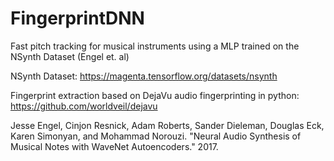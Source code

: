 # FingerprintDNN

Fast pitch tracking for musical instruments using a MLP trained on the NSynth Dataset (Engel et. al) 

NSynth Dataset: https://magenta.tensorflow.org/datasets/nsynth

Fingerprint extraction based on DejaVu audio fingerprinting in python: https://github.com/worldveil/dejavu

Jesse Engel, Cinjon Resnick, Adam Roberts, Sander Dieleman, Douglas Eck,
  Karen Simonyan, and Mohammad Norouzi. "Neural Audio Synthesis of Musical Notes
  with WaveNet Autoencoders." 2017.
